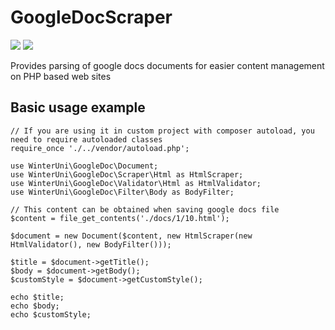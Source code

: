 # GoogleDocScraper
<a href="https://codeclimate.com/github/WinterUni/GoogleDocParser/maintainability"><img src="https://api.codeclimate.com/v1/badges/3977eb82556234122ee6/maintainability" /></a>
<a href="https://codeclimate.com/github/WinterUni/GoogleDocParser/test_coverage"><img src="https://api.codeclimate.com/v1/badges/3977eb82556234122ee6/test_coverage" /></a>

Provides parsing of google docs documents for easier content management on PHP based web sites

## Basic usage example
```
// If you are using it in custom project with composer autoload, you need to require autoloaded classes
require_once './../vendor/autoload.php';

use WinterUni\GoogleDoc\Document;
use WinterUni\GoogleDoc\Scraper\Html as HtmlScraper;
use WinterUni\GoogleDoc\Validator\Html as HtmlValidator;
use WinterUni\GoogleDoc\Filter\Body as BodyFilter;

// This content can be obtained when saving google docs file
$content = file_get_contents('./docs/1/10.html');

$document = new Document($content, new HtmlScraper(new HtmlValidator(), new BodyFilter()));

$title = $document->getTitle();
$body = $document->getBody();
$customStyle = $document->getCustomStyle();

echo $title;
echo $body;
echo $customStyle;
```